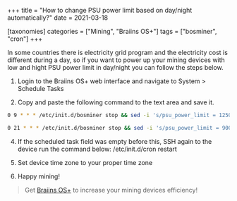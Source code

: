 +++
title = "How to change PSU power limit based on day/night automatically?"
date = 2021-03-18

[taxonomies] 
categories = ["Mining", "Braiins OS+"]
tags = ["bosminer", "cron"]
+++

In some countries there is electricity grid program and the electricity cost is different during a day, so if you want to power up your mining devices with low and hight PSU power limit in day/night you can follow the steps below.
  <!-- more -->

1. Login to the Braiins OS+ web interface and navigate to System > Schedule Tasks

2. Copy and paste the following command to the text area and save it.
```bash
0 9 * * * /etc/init.d/bosminer stop && sed -i 's/psu_power_limit = 1250/psu_power_limit = 900/' /etc/bosminer.toml && /etc/init.d/bosminer start
```
```bash
0 21 * * * /etc/init.d/bosminer stop && sed -i 's/psu_power_limit = 900/psu_power_limit = 1250/' /etc/bosminer.toml && /etc/init.d/bosminer start
```

4. If the scheduled task field was empty before this, SSH again to the device run the command below:
/etc/init.d/cron restart

5. Set device time zone to your proper time zone 

6. Happy mining!

> Get [Braiins OS+](https://braiins-os.com?utm_source=airoweb) to increase your mining devices efficiency!